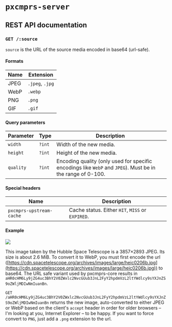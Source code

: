# `pxcmprs-server`

## REST API documentation

### `GET /:source`

`source` is the URL of the source media encoded in base64 (url-safe).

#### Formats

| Name | Extension       |
| ---- | --------------- |
| JPEG | `.jpeg`, `.jpg` |
| WebP | `.webp`         |
| PNG  | `.png`          |
| GIF  | `.gif`          |

#### Query parameters

| Parameter | Type   | Description                                                                                                |
| --------- | ------ | ---------------------------------------------------------------------------------------------------------- |
| `width`   | `?int` | Width of the new media.                                                                                    |
| `height`  | `?int` | Height of the new media.                                                                                   |
| `quality` | `?int` | Encoding quality (only used for specific encodings like `WebP` and `JPEG`). Must be in the range of 0-100. |

#### Special headers

| Name                     | Description                                      |
| ------------------------ | ------------------------------------------------ |
| `pxcmprs-upstream-cache` | Cache status. Either `HIT`, `MISS` or `EXPIRED`. |

#### Example

![](https://cdn.spacetelescope.org/archives/images/large/heic0206b.jpg)

This image taken by the Hubble Space Telescope is a 3857×2893 JPEG. Its size is about 2.6 MiB. To convert it to WebP, you must first encode the url ([https://cdn.spacetelescope.org/archives/images/large/heic0206b.jpg](https://cdn.spacetelescope.org/archives/images/large/heic0206b.jpg)) to base64. The URL safe variant used by pxcmprs-core results in `aHR0cHM6Ly9jZG4uc3BhY2V0ZWxlc2NvcGUub3JnL2FyY2hpdmVzL2ltYWdlcy9sYXJnZS9oZWljMDIwNmIuanBn`.

`GET /aHR0cHM6Ly9jZG4uc3BhY2V0ZWxlc2NvcGUub3JnL2FyY2hpdmVzL2ltYWdlcy9sYXJnZS9oZWljMDIwNmIuanBn` returns the new image, auto-converted to either JPEG or WebP based on the client's `accept` header in order for older browsers – I'm looking at you, Internet Explorer – to be happy. If you want to force convert to `PNG`, just add a `.png` extension to the url.